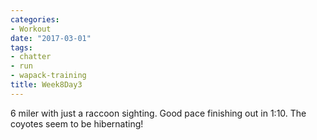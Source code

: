 ```yaml
---
categories:
- Workout
date: "2017-03-01"
tags:
- chatter
- run
- wapack-training
title: Week8Day3
---
```


6 miler with just a raccoon sighting. Good pace finishing out in 1:10. The coyotes seem to be hibernating!
